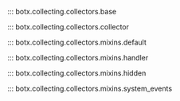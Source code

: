 ::: botx.collecting.collectors.base

::: botx.collecting.collectors.collector

::: botx.collecting.collectors.mixins.default

::: botx.collecting.collectors.mixins.handler

::: botx.collecting.collectors.mixins.hidden

::: botx.collecting.collectors.mixins.system_events
